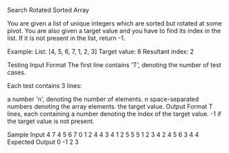 Search Rotated Sorted Array


You are given a list of unique integers which are sorted but rotated at some pivot. You are also given a target value and you have to find its index in the list. If it is not present in the list, return -1.

Example:
List: [4, 5, 6, 7, 1, 2, 3]
Target value: 6
Resultant index: 2

Testing
Input Format
The first line contains 'T', denoting the number of test cases.

Each test contains 3 lines:

a number 'n', denoting the number of elements.
n space-separated numbers denoting the array elements.
the target value.
Output Format
T lines, each containing a number denoting the index of the target value. -1 if the target value is not present.

Sample Input
4
7
4 5 6 7 0 1 2
4
4
3 4 1 2
5
5
5 1 2 3 4
2
4
5 6 3 4
4
Expected Output
0
-1
2
3